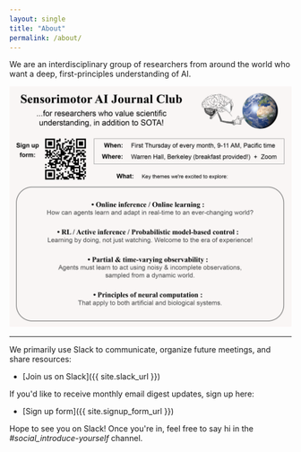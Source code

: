 ```yaml
---
layout: single
title: "About"
permalink: /about/
---
```


We are an interdisciplinary group of researchers from around the world who want a deep, first-principles understanding of AI.

![Sensorimotor AI Flyer](/assets/images/sensorimotor_flyer.png)

---

We primarily use Slack to communicate, organize future meetings, and share resources:

- [Join us on Slack]({{ site.slack_url }})

If you'd like to receive monthly email digest updates, sign up here:

- [Sign up form]({{ site.signup_form_url }})

Hope to see you on Slack! Once you're in, feel free to say hi in the *#social_introduce-yourself* channel.
